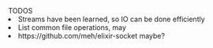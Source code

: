 <div class="warning">
  <span>TODOS</span
  <ul>
    <li>Streams have been learned, so IO can be done efficiently </li>
    <li>List common file operations, may</li>
    <li>https://github.com/meh/elixir-socket maybe? </li>
  </ul>
</div>